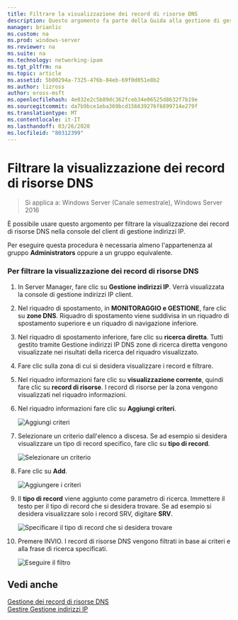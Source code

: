 ```yaml
---
title: Filtrare la visualizzazione dei record di risorse DNS
description: Questo argomento fa parte della Guida alla gestione di gestione indirizzi IP in Windows Server 2016.
manager: brianlic
ms.custom: na
ms.prod: windows-server
ms.reviewer: na
ms.suite: na
ms.technology: networking-ipam
ms.tgt_pltfrm: na
ms.topic: article
ms.assetid: 5b80294a-7325-476b-84eb-69f0d051e8b2
ms.author: lizross
author: eross-msft
ms.openlocfilehash: 4e032e2c5b89dc362fceb34e06525d8632f7b19e
ms.sourcegitcommit: da7b9bce1eba369bcd156639276f6899714e279f
ms.translationtype: MT
ms.contentlocale: it-IT
ms.lasthandoff: 03/26/2020
ms.locfileid: "80312399"
---
```

# <a name="filter-the-view-of-dns-resource-records"></a>Filtrare la visualizzazione dei record di risorse DNS

>Si applica a: Windows Server (Canale semestrale), Windows Server 2016

È possibile usare questo argomento per filtrare la visualizzazione dei record di risorse DNS nella console del client di gestione indirizzi IP.  
  
Per eseguire questa procedura è necessaria almeno l'appartenenza al gruppo **Administrators** oppure a un gruppo equivalente.  
  
### <a name="to-filter-the-view-of-dns-resource-records"></a>Per filtrare la visualizzazione dei record di risorse DNS  
  
1.  In Server Manager, fare clic su  **Gestione indirizzi IP**. Verrà visualizzata la console di gestione indirizzi IP client.  
  
2.  Nel riquadro di spostamento, in **MONITORAGGIO e GESTIONE**, fare clic su **zone DNS**.  Riquadro di spostamento viene suddivisa in un riquadro di spostamento superiore e un riquadro di navigazione inferiore.  
  
3.  Nel riquadro di spostamento inferiore, fare clic su **ricerca diretta**. Tutti gestito tramite Gestione indirizzi IP DNS zone di ricerca diretta vengono visualizzate nei risultati della ricerca del riquadro visualizzato.  
  
4.  Fare clic sulla zona di cui si desidera visualizzare i record e filtrare.  
  
5.  Nel riquadro informazioni fare clic su **visualizzazione corrente**, quindi fare clic su **record di risorse**. I record di risorse per la zona vengono visualizzati nel riquadro informazioni.  
  
6.  Nel riquadro informazioni fare clic su **Aggiungi criteri**.  
  
    ![Aggiungi criteri](../../media/Filter-the-View-of-DNS-Resource-Records/ipam_FilterRR_01.jpg)  
  
7.  Selezionare un criterio dall'elenco a discesa. Se ad esempio si desidera visualizzare un tipo di record specifico, fare clic su **tipo di record**.  
  
    ![Selezionare un criterio](../../media/Filter-the-View-of-DNS-Resource-Records/ipam_FilterRR_02.jpg)  
  
8.  Fare clic su **Add**.  
  
    ![Aggiungere i criteri](../../media/Filter-the-View-of-DNS-Resource-Records/ipam_FilterRR_03.jpg)  
  
9. Il **tipo di record** viene aggiunto come parametro di ricerca. Immettere il testo per il tipo di record che si desidera trovare. Se ad esempio si desidera visualizzare solo i record SRV, digitare **SRV**.  
  
    ![Specificare il tipo di record che si desidera trovare](../../media/Filter-the-View-of-DNS-Resource-Records/ipam_FilterRR_04.jpg)  
  
10. Premere INVIO. I record di risorse DNS vengono filtrati in base ai criteri e alla frase di ricerca specificati.  
  
    ![Eseguire il filtro](../../media/Filter-the-View-of-DNS-Resource-Records/ipam_FilterRR_05.jpg)  
  
## <a name="see-also"></a>Vedi anche  
[Gestione dei record di risorse DNS](DNS-Resource-Record-Management.md)  
[Gestire Gestione indirizzi IP](Manage-IPAM.md)  
  


